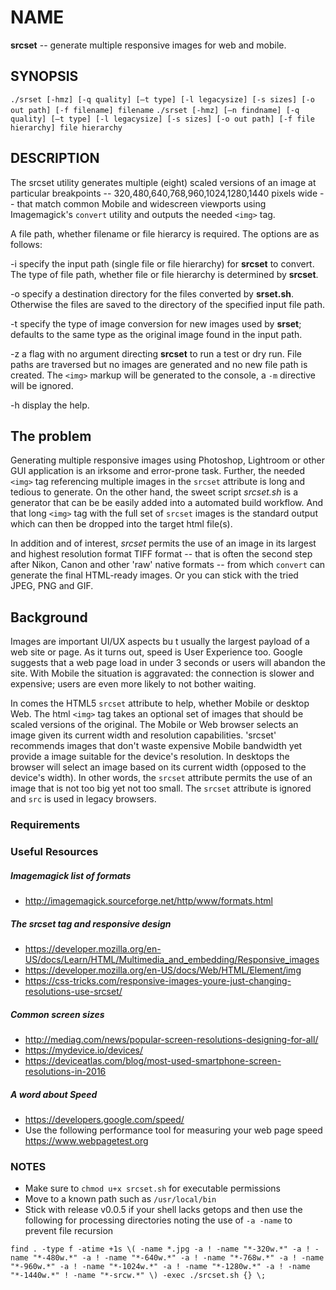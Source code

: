 # NAME

**srcset** -- generate multiple responsive images for web and mobile.

## SYNOPSIS

`./srset [-hmz] [-q quality] [—t type] [-l legacysize] [-s sizes] [-o out path] [-f filename] filename`
`./srset [-hmz] [—n findname] [-q quality] [—t type] [-l legacysize] [-s sizes] [-o out path] [-f file hierarchy] file hierarchy`

## DESCRIPTION

The srcset utility generates multiple (eight) scaled versions of an image at particular breakpoints -- 320,480,640,768,960,1024,1280,1440 pixels wide -- that match common Mobile and widescreen viewports using Imagemagick's `convert` utility and outputs the needed `<img>` tag.

A file path, whether filename or file hierarcy is required. The options are as follows:

-i  specify the input path (single file or file hierarchy) for **srcset** to convert. The type of file path, whether file or file hierarchy is determined by **srcset**.

-o  specify a destination directory for the files converted by **srset.sh**. Otherwise the files are saved to the directory of the specified input file path.

-t   specify the type of image conversion for new images used by **srset**; defaults to the same type as the original image found in the input path.

-z   a flag with no argument directing **srcset** to run a test or dry run. File paths are traversed but no images are generated and no new file path is created. The `<img>` markup will be generated to the console, a `-m` directive will be ignored.

-h   display the help.

## The problem

Generating multiple responsive images using Photoshop, Lightroom or other GUI application is an irksome and error-prone task. Further, the needed `<img>` tag referencing multiple images in the `srcset` attribute is long and tedious to generate. On the other hand, the sweet script *srcset.sh* is a generator that can be be easily added into a automated build workflow. And that long `<img>` tag with the full set of `srcset` images is the standard output which can then be dropped into the target html file(s).

In addition and of interest, *srcset* permits the use of an image in its largest and highest resolution format TIFF format -- that is often the second step after Nikon, Canon and other 'raw' native formats -- from which `convert` can generate the final HTML-ready images. Or you can stick with the tried JPEG, PNG and GIF.

## Background

Images are important UI/UX aspects bu
t usually the largest payload of a web site or page. As it turns out, speed is User Experience too. Google suggests that a web page load in under 3 seconds or users will abandon the site. With Mobile the situation is aggravated: the connection is slower and expensive; users are even more likely to not bother waiting.

In comes the HTML5 `srcset` attribute to help, whether Mobile or desktop Web. The html `<img>` tag takes an optional set of images that should be scaled versions of the original. The Mobile or Web browser selects an image given its current width and resolution capabilities. 'srcset' recommends images that don't waste expensive Mobile bandwidth yet provide a image suitable for the device's resolution. In desktops the browser will select an image based on its current width (opposed to the device's width). In other words, the `srcset` attribute permits the use of an image that is not too big yet not too small. The `srcset` attribute is ignored and `src` is used in legacy browsers.

### Requirements



### Useful Resources

##### Imagemagick list of formats
- http://imagemagick.sourceforge.net/http/www/formats.html

##### The srcset tag and responsive design
- https://developer.mozilla.org/en-US/docs/Learn/HTML/Multimedia_and_embedding/Responsive_images
- https://developer.mozilla.org/en-US/docs/Web/HTML/Element/img
- https://css-tricks.com/responsive-images-youre-just-changing-resolutions-use-srcset/

##### Common screen sizes

- http://mediag.com/news/popular-screen-resolutions-designing-for-all/
- https://mydevice.io/devices/
- https://deviceatlas.com/blog/most-used-smartphone-screen-resolutions-in-2016

##### A word about Speed
- https://developers.google.com/speed/
- Use the following performance tool for measuring your web page speed https://www.webpagetest.org

### NOTES

- Make sure to `chmod u+x srcset.sh` for executable permissions
- Move to a known path such as `/usr/local/bin`
- Stick with release v0.0.5 if your shell lacks getops and then use the following for processing directories noting the use of `-a -name` to prevent file recursion

`find . -type f -atime +1s \( -name *.jpg -a ! -name "*-320w.*" -a ! -name "*-480w.*" -a ! -name "*-640w.*" -a ! -name "*-768w.*" -a ! -name "*-960w.*" -a ! -name "*-1024w.*" -a ! -name "*-1280w.*" -a ! -name "*-1440w.*" ! -name "*-srcw.*" \) -exec ./srcset.sh {} \;`
